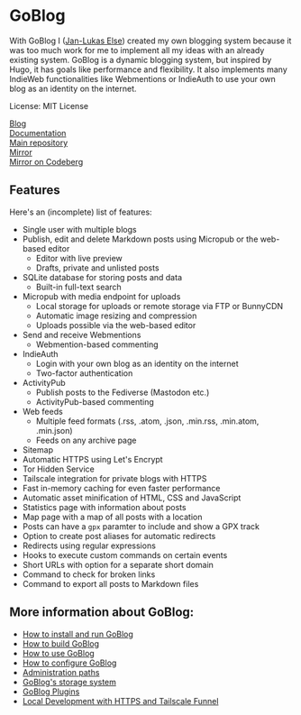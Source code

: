 # GoBlog

With GoBlog I ([Jan-Lukas Else](https://jlelse.blog)) created my own blogging system because it was too much work for me to implement all my ideas with an already existing system. GoBlog is a dynamic blogging system, but inspired by Hugo, it has goals like performance and flexibility. It also implements many IndieWeb functionalities like Webmentions or IndieAuth to use your own blog as an identity on the internet.

License: MIT License

[Blog](https://goblog.app/)  
[Documentation](https://docs.goblog.app)  
[Main repository](https://github.com/jlelse/GoBlog)  
[Mirror](https://git.jlel.se/jlelse/GoBlog)  
[Mirror on Codeberg](https://codeberg.org/jlelse/GoBlog)

## Features

Here's an (incomplete) list of features:

- Single user with multiple blogs
- Publish, edit and delete Markdown posts using Micropub or the web-based editor
    - Editor with live preview
    - Drafts, private and unlisted posts
- SQLite database for storing posts and data
    - Built-in full-text search
- Micropub with media endpoint for uploads
    - Local storage for uploads or remote storage via FTP or BunnyCDN
    - Automatic image resizing and compression
    - Uploads possible via the web-based editor
- Send and receive Webmentions
    - Webmention-based commenting
- IndieAuth
    - Login with your own blog as an identity on the internet
    - Two-factor authentication
- ActivityPub
    - Publish posts to the Fediverse (Mastodon etc.)
    - ActivityPub-based commenting
- Web feeds
    - Multiple feed formats (.rss, .atom, .json, .min.rss, .min.atom, .min.json)
    - Feeds on any archive page
- Sitemap
- Automatic HTTPS using Let's Encrypt
- Tor Hidden Service
- Tailscale integration for private blogs with HTTPS
- Fast in-memory caching for even faster performance
- Automatic asset minification of HTML, CSS and JavaScript
- Statistics page with information about posts
- Map page with a map of all posts with a location
- Posts can have a `gpx` paramter to include and show a GPX track
- Option to create post aliases for automatic redirects
- Redirects using regular expressions
- Hooks to execute custom commands on certain events
- Short URLs with option for a separate short domain
- Command to check for broken links
- Command to export all posts to Markdown files

## More information about GoBlog:

- [How to install and run GoBlog](./install.md)
- [How to build GoBlog](./build.md)
- [How to use GoBlog](./usage.md)
- [How to configure GoBlog](./config.md)
- [Administration paths](./admin-paths.md)
- [GoBlog's storage system](./storage.md)
- [GoBlog Plugins](./plugins.md)
- [Local Development with HTTPS and Tailscale Funnel](./local-dev-https.md)